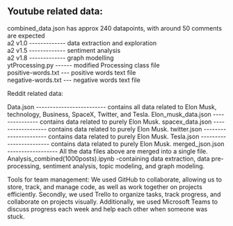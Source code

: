 Youtube related data: 
--------------------      
   
combined_data.json has approx 240 datapoints, with around 50 comments are expected       
a2 v1.0   -------------   data extraction and exploration    
a2 v1.5   -------------   sentiment analysis    
a2 v1.8   -------------   graph modelling   
ytProcessing.py  ------   modified Processing class file   
positive-words.txt  ---   positive words text file   
negative-words.txt  ---   negative words text file   

   

Reddit related data:    

Data.json ------------------------- contains all data related to Elon Musk, technology, Business, SpaceX, Twitter, and Tesla. 
Elon_musk_data.json --------------- contains data related to purely Elon Musk.
spacex_data.json ------------------ contains data related to purely Elon Musk.
twitter.json ---------------------- contains data related to purely Elon Musk.
Tesla.json ------------------------ contains data related to purely Elon Musk.
merged_json.json ------------------ All the data files above are merged into a single file.
Analysis_combined(1000posts).ipynb -containing data extraction, data pre-processing, sentiment analysis, topic modeling, and graph modeling. 

Tools for team management:
We used GitHub to collaborate, allowing us to store, track, and manage code, as well as work together on projects efficiently. Secondly, we used Trello to organize tasks, track progress, and collaborate on projects visually. Additionally, we used Microsoft Teams to discuss progress each week and help each other when someone was stuck.






